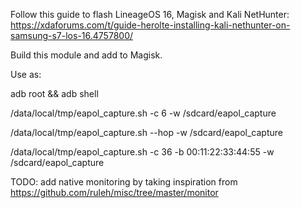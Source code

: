 Follow this guide to flash LineageOS 16, Magisk and Kali NetHunter: https://xdaforums.com/t/guide-herolte-installing-kali-nethunter-on-samsung-s7-los-16.4757800/


Build this module and add to Magisk.

Use as:

adb root && adb shell

/data/local/tmp/eapol_capture.sh -c 6 -w /sdcard/eapol_capture

/data/local/tmp/eapol_capture.sh --hop -w /sdcard/eapol_capture

/data/local/tmp/eapol_capture.sh -c 36 -b 00:11:22:33:44:55 -w /sdcard/eapol_capture


TODO: add native monitoring by taking inspiration from https://github.com/ruleh/misc/tree/master/monitor
